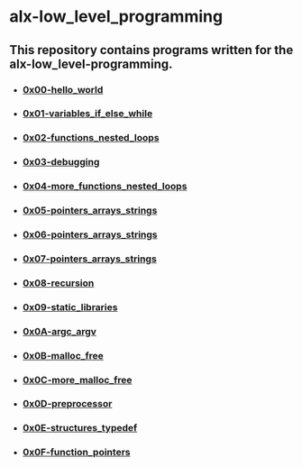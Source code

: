 # alx-low_level_programming

## This repository contains programs written for the alx-low_level-programming.

- ### [0x00-hello_world](0x00-hello_world)
- ### [0x01-variables_if_else_while](0x01-variables_if_else_while)
- ### [0x02-functions_nested_loops](0x02-functions_nested_loops)
- ### [0x03-debugging](0x03-debugging)
- ### [0x04-more_functions_nested_loops](0x04-more_functions_nested_loops)
- ### [0x05-pointers_arrays_strings](0x05-pointers_arrays_strings)
- ### [0x06-pointers_arrays_strings](0x06-pointers_arrays_strings)
- ### [0x07-pointers_arrays_strings](0x07-pointers_arrays_strings)
- ### [0x08-recursion](0x08-recursion)
- ### [0x09-static_libraries](0x09-static_libraries)
- ### [0x0A-argc_argv](0x0A-argc_argv)
- ### [0x0B-malloc_free](0x0B-malloc_free)
- ### [0x0C-more_malloc_free](0x0C-more_malloc_free)
- ### [0x0D-preprocessor](0x0D-preprocessor)
- ### [0x0E-structures_typedef](0x0E-structures_typedef)
- ### [0x0F-function_pointers](0x0F-function_pointers)
